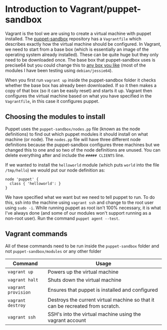# Introduction to Vagrant/puppet-sandbox

Vagrant is the tool we are using to create a virtual machine with puppet
installed. The [puppet-sandbox](https://github.com/martialblog/puppet-sandbox)
repository has a `Vagrantfile` which describes exactly how the virtual machine
should be configured. In Vagrant, we need to start from a base box (which is
essentially an image of the operating system already installed). These can be
quite huge but they only need to be downloaded once. The base box that
puppet-sandbox uses is precise64 but you could change this to
[any box you like](https://atlas.hashicorp.com/boxes/search) (most of the
modules I have been testing using `debian/jessie64`).

When you first run `vagrant up` inside the puppet-sandbox folder it checks
whether the base box has already been downloaded. If so it then makes a copy of
that box (so it can be easily reset) and starts it up. Vagrant then configures
the virtual machine based on what you have specified in the `Vagrantfile`, in
this case it configures puppet.

## Choosing the modules to install

Puppet uses the `puppet-sandbox/nodes.pp` file (known as the node definitions)
to find out which puppet modules it should install on what machine (or node).
The `nodes.pp` file will have three different node definitions because the
puppet-sandbox configures three machines but we changed this to one and so two
of the node definitions are unused. You can delete everything after and include
the `##### CLIENTS` line.

If we wanted to install the `helloworld` module (which puts `world` into the
file `/tmp/hello`) we would put our node definition as:

```puppet
node 'puppet' {
  class { 'helloworld': }
}
```

We have specified what we want but we need to tell puppet to run. To do this, ssh into the machine using `vagrant ssh` and change to the root user using `sudo -i`. While running puppet as root isn't 100% necessary, it is what I've always done (and some of our modules won't support running as a non-root user). Run the command `puppet agent --test`.

## Vagrant commands

All of these commands need to be run inside the `puppet-sandbox` folder and not `puppet-sandbox/modules` or any other folder

| Command             | Usage                                                                          |
| ------------------- | ------------------------------------------------------------------------------ |
| `vagrant up`        | Powers up the virtual machine                                                  |
| `vagrant halt`      | Shuts down the virtual machine                                                 |
| `vagrant provision` | Ensures that puppet is installed and configured                                |
| `vagrant destroy`   | Destroys the current virtual machine so that it can be recreated from scratch. |
| `vagrant ssh`       | SSH's into the virtual machine using the vagrant account                       |
